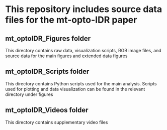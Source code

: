 # This repository includes source data files for the mt-opto-IDR paper

## mt_optoIDR_Figures folder
This directory contains raw data, visualization scripts, RGB image files, and source data for the main figures and extended data figures

## mt_optoIDR_Scripts folder
This directory contains Python scripts used for the main analysis. Scripts used for plotting and data visualization can be found in the relevant directory under figures 

## mt_optoIDR_Videos folder
This directory contains supplementary video files


